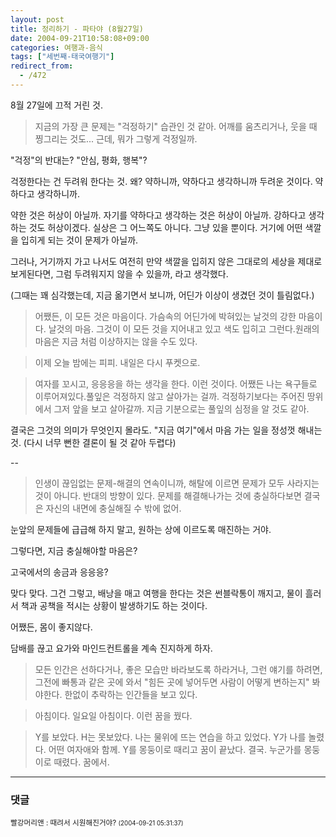 ```yaml
---
layout: post
title: 정리하기 - 파타야 (8월27일)
date: 2004-09-21T10:58:08+09:00
categories: 여행과-음식
tags: ["세번째-태국여행기"]
redirect_from:
  - /472
---
```


8월 27일에 끄적 거린 것.

> 지금의 가장 큰 문제는 "걱정하기" 습관인 것 같아. 어깨를 움츠리거나, 웃을 때 찡그리는 것도... 근데, 뭐가 그렇게 걱정일까.

"걱정"의 반대는? "안심, 평화, 행복"?

걱정한다는 건 두려워 한다는 것. 왜? 약하니까, 약하다고 생각하니까 두려운 것이다. 약하다고 생각하니까.

약한 것은 허상이 아닐까. 자기를 약하다고 생각하는 것은 허상이 아닐까. 강하다고 생각하는 것도 허상이겠다. 실상은 그 어느쪽도 아니다. 그냥 있을 뿐이다. 거기에 어떤 색깔을 입히게 되는 것이 문제가 아닐까.

그러나, 거기까지 가고 나서도 여전히 만약 색깔을 입히지 않은 그대로의 세상을 제대로 보게된다면, 그럼 두려워지지 않을 수 있을까, 라고 생각했다.

(그때는 꽤 심각했는데, 지금 옮기면서 보니까, 어딘가 이상이 생겼던 것이 틀림없다.)

> 어쨌든, 이 모든 것은 마음이다. 가슴속의 어딘가에 박혀있는 날것의 강한 마음이다. 날것의 마음. 그것이 이 모든 것을 지어내고 있고 색도 입히고 그런다.원래의 마음은 지금 처럼 이상하지는 않을 수도 있다.

> 이제 오늘 밤에는 피피. 내일은 다시 푸켓으로.

> 여자를 꼬시고, 응응응을 하는 생각을 한다. 이런 것이다. 어쨌든 나는 욕구들로 이루어져있다.풀잎은 걱정하지 않고 살아가는 걸까. 걱정하기보다는 주어진 땅위에서 그저 앞을 보고 살아갈까. 지금 기분으로는 풀잎의 심정을 알 것도 같아.

결국은 그것의 의미가 무엇인지 몰라도. "지금 여기"에서 마음 가는 일을 정성껏 해내는 것. (다시 너무 뻔한 결론이 될 것 같아 두렵다)

--

> 인생이 끊임없는 문제-해결의 연속이니까, 해탈에 이르면 문제가 모두 사라지는 것이 아니다. 반대의 방향이 있다. 문제를 해결해나가는 것에 충실하다보면 결국은 자신의 내면에 충실해질 수 밖에 없어.

눈앞의 문제들에 급급해 하지 말고, 원하는 상에 이르도록 매진하는 거야.

그렇다면, 지금 충실해야할 마음은?

고국에서의 송금과 응응응?

맞다 맞다. 그건 그렇고, 배낭을 매고 여행을 한다는 것은 썬블락통이 깨지고, 물이 흘러서 책과 공책을 적시는 상황이 발생하기도 하는 것이다.

어쨌든, 몸이 좋지않다.

담배를 끊고 요가와 마인드컨트롤을 계속 진지하게 하자.

> 모든 인간은 선하다거나, 좋은 모습만 바라보도록 하라거나, 그런 얘기를 하려면, 그전에 빠통과 같은 곳에 와서 "힘든 곳에 넣어두면 사람이 어떻게 변하는지" 봐야한다. 한없이 추락하는 인간들을 보고 있다.

> 아침이다. 일요일 아침이다. 이런 꿈을 꿨다.

> Y를 보았다. H는 못보았다. 나는 물위에 뜨는 연습을 하고 있었다. Y가 나를 놀렸다. 어떤 여자애와 함께. Y를 몽둥이로 때리고 꿈이 끝났다. 결국. 누군가를 몽둥이로 때렸다. 꿈에서.



* * *

### 댓글



<!--- cmt:828 --->
<!--- mail: --->
<!--- parent:0 --->

<small>빨강머리앤 : 때려서 시원해진거야? <small>(2004-09-21 05:31:37)</small></small>

